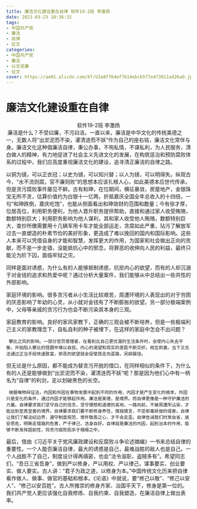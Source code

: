 ```yaml
---
title: 廉洁文化建设重在自律 软件19-2班 李激扬
date: 2021-03-23 10:36:32
tags:
- 中国共产党 
- 廉洁
- 自律
- 征文
categories:
- 中国共产党 
- 廉洁
- 以文说廉
- 征文
cover: https://ae01.alicdn.com/kf/U3a8ff64ef7614ebcb5f7e473011ad26aO.jpg
---
```


# 廉洁文化建设重在自律

<center>软件19-2班 李激扬</center>
​		廉洁是什么？不受曰廉，不污曰洁。一直以来，廉洁是中华文化的传统美德之一，无数人将“出淤泥而不染，濯清涟而不妖”作为自己的座右铭，廉洁文化常伴与身。廉洁文化这种倡廉洁自律，秉公办事，不徇私情，不谋私利，为人民服务，清白做人的精神，有力地促进了社会主义先进文化的发展，在构筑惩治和预防腐败体系的过程中，我们应高度重视廉洁文化的建设，追寻清正廉洁的自律之路。

​		以铜为镜，可以正衣冠；以史为镜，可以知兴替；以人为镜，可以明得失。纵观古今，“水不流则腐，官不廉则败”的思想本应该扎根人心，如此美德本应世代传承，但是贪污腐败事件屡见不鲜。古有和珅，在位期间，横征暴敛，房屋地产，金银珠宝无所不贪，估算价值约为白银十一亿两，折抵嘉庆全国全年总收入的十四倍，一句“和珅跌倒，嘉庆吃饱”，也能从侧面看出和珅敛财的范围和数量；今有徐才厚，位居高位，利用职务便利，为他人晋升职务提供帮助，直接和通过家人收受贿赂，数额特别巨大；利用职务影响为他人谋利，其和家人收受他人贿赂，数额特别巨大，查抄所缴需要用十几辆军用卡车才能全部运走，贪腐如此严重，玷污了解放军过去一直塑造的朴素节俭的美好形象，更造成了难以挽回的国内和国际影响。这些人本来可以凭借自身的才能和智慧，发挥更大的作用，为国家和社会做出正向的贡献，而不是一步走错，没能抵抗心中的邪念，将罪恶的收伸向人民的利益，最终只能沦为阶下囚，面临牢狱之灾。

​		同样是面对诱惑，为什么有的人能够抵制诱惑，抗拒内心的欲望，而有的人却沉溺于对金钱的追求和热爱中呢？通过分析大量案件，我们能够从中总结出一些共性的外部影响。

​		家庭环境的影响。很多贪污者从小生活比较艰苦，周遭环境的人表现出的对于穷困的厌恶影响了年幼的心灵，从小就对金钱有了不断膨胀的欲望。另一部分极端案例中，父母等亲戚的贪污行为也会不断污染其本身的三观。

​		家庭教育的影响。良好的家风家教下，正确的三观会被不断培养，但是一些极端利己主义的家教理念下，自私自利的种子被埋下，在这样的家庭中怎会不出问题？

   	 攀比之风的影响。一部分官员管理者，在看到比自己更优渥的生活条件时，会使内心失去平衡，开始陷入攀比的怪圈中难以自拔。内心的渴望和现实的差距不断交织，相互刺激。当下又无法通过正当手段快速致富，邪恶的欲望就会促使其走向歪路，另辟蹊径。

​    	但无论是什么原因，都不能成为替贪污开脱的借口，在同样相似的条件下，为什么有的人还是能够做到“出淤泥而不染，濯清涟而不妖”呢？那是因为他们心中有一柄名为“自律”的利剑，足以划破黑色的长空。

   	 根据唯物辩证法，内因和外因在事物发展中起到不同的作用，内因才是产生变化的根本，外因只是变化的条件，通过内因才能够起作用。廉洁是美德，是境界。而自律更像是一种守护廉洁的力量。自律要求我们坚守自己的信念，坚守理想和道德的高地，一路向前，不被周遭所沾染，才能达到至真至善的境界。自律要求我们要不断修身养性，慎独慎言，不受邪毒妖佞的侵害。自律让我们了解法纪边界，遵守制度规范，常怀敬畏之心，才不会走歪。自律告诫我们时常自省，居安思危，明晰走错路的危害，严于律己，洁身自好。自律就是廉洁的内因，起到治本的作用，能够不断发挥超前性，将贪污腐败扼杀于襁褓之中。

​    	最后，借由《习近平关于党风廉政建设和反腐败斗争论述摘编》一书来总结自律的重要性。一个人能否廉洁自律，最大的诱惑是自己，最难战胜的敌人也是自己。一个人战胜不了自己，制度设计得再缜密，也会“法令滋彰，盗贼多有”。希望同志们，“吾日三省吾身”，做到严以修身，严以用权、严以律己，谋事要实、创业要实、做人要实。古人讲：“君子为政之道，以修身为本。”中国传统文化历来把自律看作做人、做事、做官的基础和根本。《论语》中就说，要“修己以敬”、“修己以安人”、“修己以安百姓”。古人所推崇的修身齐家、治国平天下，修身是第一位的。我们共产党人更应该强化自我修炼、自我约束、自我塑造，在廉洁自律上做出表率。